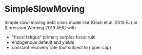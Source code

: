 # SimpleSlowMoving

Simple slow-moving debt crisis model like (Gosh et al. 2013 EJ) or (Lorenzoni Werning 2019 AER) with

* "fiscal fatigue" primary surplus fiscal rule
* endogenous default and yields
* constant recovery rate (but subject to upper cap)
